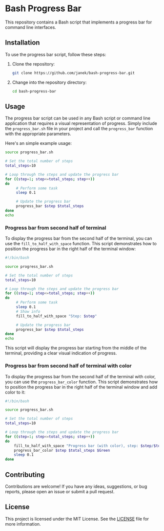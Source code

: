 # Bash Progress Bar

This repository contains a Bash script that implements a progress bar for command line interfaces.

## Installation

To use the progress bar script, follow these steps:

1. Clone the repository:

    ```bash
    git clone https://github.com/janek/bash-progress-bar.git
    ```

2. Change into the repository directory:

    ```bash
    cd bash-progress-bar
    ```


## Usage

The progress bar script can be used in any Bash script or command line application that requires a visual representation of progress. Simply include the `progress_bar.sh` file in your project and call the `progress_bar` function with the appropriate parameters.

Here's an simple example usage:

```bash
source progress_bar.sh

# Set the total number of steps
total_steps=10

# Loop through the steps and update the progress bar
for ((step=1; step<=total_steps; step++))
do
     # Perform some task
     sleep 0.1

     # Update the progress bar
     progress_bar $step $total_steps
done
echo
```

### Progress bar from second half of terminal

To display the progress bar from the second half of the terminal, you can use the `fill_to_half_with_space` function. This script demonstrates how to position the progress bar in the right half of the terminal window:

```bash
#!/bin/bash

source progress_bar.sh

# Set the total number of steps
total_steps=10

# Loop through the steps and update the progress bar
for ((step=1; step<=total_steps; step++))
do
     # Perform some task
     sleep 0.1
     # Show info
     fill_to_half_with_space "Step: $step"

     # Update the progress bar
     progress_bar $step $total_steps
done
echo
```

This script will display the progress bar starting from the middle of the terminal, providing a clear visual indication of progress.

### Progress bar from second half of terminal with color

To display the progress bar from the second half of the terminal with color, you can use the `progress_bar_color` function. This script demonstrates how to position the progress bar in the right half of the terminal window and add color to it:

```bash
#!/bin/bash

source progress_bar.sh

# Set the total number of steps
total_steps=10

# Loop through the steps and update the progress bar
for ((step=1; step<=total_steps; step++))
do
    fill_to_half_with_space "Progress bar (with color), step: $step/$total_steps"
    progress_bar_color $step $total_steps $Green
    sleep 0.1
done
```

## Contributing

Contributions are welcome! If you have any ideas, suggestions, or bug reports, please open an issue or submit a pull request.

## License

This project is licensed under the MIT License. See the [LICENSE](LICENSE) file for more information.
